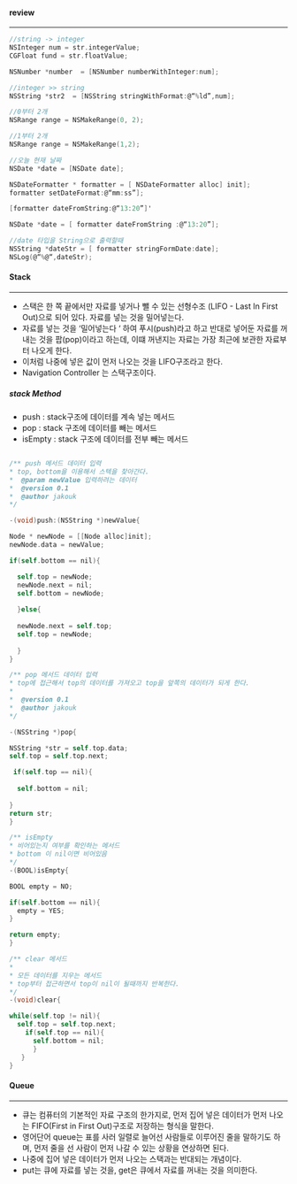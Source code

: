 #### review
***

```objective-c
//string -> integer
NSInteger num = str.integerValue;
CGFloat fund = str.floatValue;

NSNumber *number  = [NSNumber numberWithInteger:num];

//integer >> string
NSString *str2  = [NSString stringWithFormat:@“%ld”,num];

//0부터 2개
NSRange range = NSMakeRange(0, 2);

//1부터 2개
NSRange range = NSMakeRange(1,2);

//오늘 현재 날짜
NSDate *date = [NSDate date];

NSDateFormatter * formatter = [ NSDateFormatter alloc] init];
formatter setDateFormat:@“mm:ss”];

[formatter dateFromString:@“13:20”]'

NSDate *date = [ formatter dateFromString :@“13:20”];

//date 타입을 String으로 출력할때
NSString *dateStr = [ formatter stringFormDate:date];
NSLog(@“%@“,dateStr);
```

#### Stack
***
- 스택은 한 쪽 끝에서만 자료를 넣거나 뺄 수 있는 선형수조 (LIFO - Last In First Out)으로 되어 있다. 자료를 넣는 것을 밀어넣는다.
- 자료를 넣는 것을 ‘밀어넣는다 ‘ 하여 푸시(push)라고 하고 반대로 넣어둔 자료를 꺼내는 것을 팝(pop)이라고 하는데, 이떄 꺼낸지는 자료는 가장 최근에 보관한 자료부터 나오게 한다.
- 이처럼 나중에 넣은 값이 먼저 나오는 것을 LIFO구조라고 한다.
- Navigation Controller 는 스택구조이다.

##### stack Method

- push : stack구조에 데이터를 계속 넣는 메서드
- pop : stack 구조에 데이터를 빼는 메서드
- isEmpty : stack 구조에 데이터를 전부 빼는 메서드



```objective-c

/** push 메서드 데이터 입력
* top, bottom을 이용해서 스텍을 찾아간다.
*  @param newValue 입력하려는 데이터
*  @version 0.1
*  @author jakouk
*/

-(void)push:(NSString *)newValue{

Node * newNode = [[Node alloc]init];
newNode.data = newValue;

if(self.bottom == nil){

  self.top = newNode;
  newNode.next = nil;
  self.bottom = newNode;
  
  }else{
  
  newNode.next = self.top;
  self.top = newNode;
  
  }
}

/** pop 메서드 데이터 입력
* top에 접근해서 top의 데이터를 가져오고 top을 앞쪽의 데이터가 되게 한다.
*
*  @version 0.1
*  @author jakouk
*/

-(NSString *)pop{

NSString *str = self.top.data;
self.top = self.top.next;

 if(self.top == nil){
  
  self.bottom = nil;
  
}
return str;
}

/** isEmpty
* 비어있는지 여부를 확인하는 메서드
* bottom 이 nil이면 비어있음
*/
-(BOOL)isEmpty{

BOOL empty = NO;

if(self.bottom == nil){
  empty = YES;
}

return empty;
}

/** clear 메서드
*
* 모든 데이터를 지우는 메서드
* top부터 접근하면서 top이 nil이 될때까지 반복한다.
*/
-(void)clear{

while(self.top != nil){
  self.top = self.top.next;
    if(self.top == nil){
      self.bottom = nil;
      }
   }
}

```

#### Queue
***
- 큐는 컴퓨터의 기본적인 자료 구조의 한가지로, 먼저 집어 넣은 데이터가 먼저 나오는 FIFO(First in First Out)구조로 저장하는 형식을 말한다.
- 영어단어 queue는 표를 사러 일렬로 늘어선 사람들로 이루어진 줄을 말하기도 하며, 먼저 줄을 선 사람이 먼저 나갈 수 있는 상황을 연상하면 된다.
- 나중에 집어 넣은 데이터가 먼저 나오는 스택과는 반대되는 개념이다.
- put는 큐에 자료를 넣는 것을, get은 큐에서 자료를 꺼내는 것을 의미한다.
